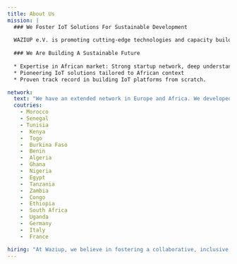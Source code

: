 ```yaml
---
title: About Us
mission: |
  ### We Foster IoT Solutions For Sustainable Development
  
  WAZIUP e.V. is promoting cutting-edge technologies and capacity building toward emerging countries. We have developed affordable and adaptable end-to-end IoT Solutions. WAZIUP Open Source IoT and Cloud platform aims to accelerate social innovation and empower local IoT entrepreneurship.
  
  ### We Are Building A Sustainable Future
  
  * Expertise in African market: Strong startup network, deep understanding of regulations and market readiness.
  * Pioneering IoT solutions tailored to African context
  * Proven track record in building IoT platforms from scratch.

network:
  text: "We have an extended network in Europe and Africa. We developed projects in 17 African countries and have more than 10000 community members. We focus on partnerships with **Digital Innovation Hubs and Startups**."
  coutries:
    - Morocco
    - Senegal
    - Tunisia
    -  Kenya
    -  Togo
    -  Burkina Faso
    -  Benin
    -  Algeria
    -  Ghana
    -  Nigeria
    -  Egypt
    -  Tanzania
    -  Zambia
    -  Congo
    -  Ethiopia
    -  South Africa
    -  Uganda
    -  Germany
    -  Italy
    -  France

hiring: "At Waziup, we believe in fostering a collaborative, inclusive, and dynamic work culture that enables employees to unleash their full potential and contribute to the company’s mission."
---
```


